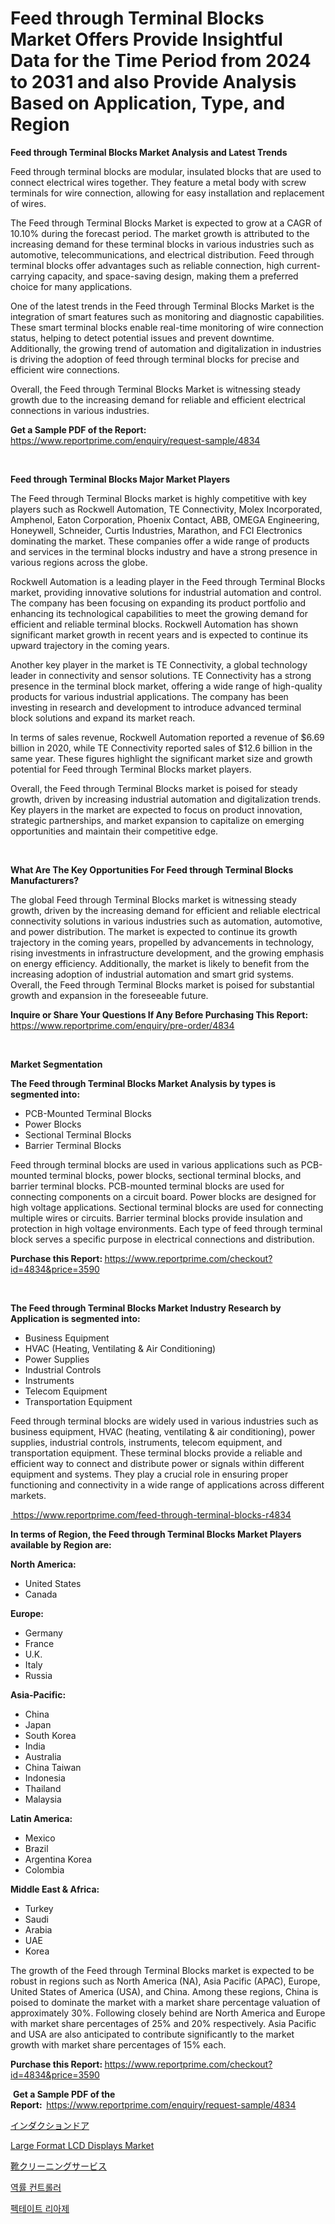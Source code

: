 <p><h1>Feed through Terminal Blocks Market Offers Provide Insightful Data for the Time Period from 2024 to 2031 and also Provide Analysis Based on Application, Type, and Region</h1></p><p><strong>Feed through Terminal Blocks Market Analysis and Latest Trends</strong></p>
<p><p>Feed through terminal blocks are modular, insulated blocks that are used to connect electrical wires together. They feature a metal body with screw terminals for wire connection, allowing for easy installation and replacement of wires.</p><p>The Feed through Terminal Blocks Market is expected to grow at a CAGR of 10.10% during the forecast period. The market growth is attributed to the increasing demand for these terminal blocks in various industries such as automotive, telecommunications, and electrical distribution. Feed through terminal blocks offer advantages such as reliable connection, high current-carrying capacity, and space-saving design, making them a preferred choice for many applications.</p><p>One of the latest trends in the Feed through Terminal Blocks Market is the integration of smart features such as monitoring and diagnostic capabilities. These smart terminal blocks enable real-time monitoring of wire connection status, helping to detect potential issues and prevent downtime. Additionally, the growing trend of automation and digitalization in industries is driving the adoption of feed through terminal blocks for precise and efficient wire connections.</p><p>Overall, the Feed through Terminal Blocks Market is witnessing steady growth due to the increasing demand for reliable and efficient electrical connections in various industries.</p></p>
<p><strong>Get a Sample PDF of the Report:&nbsp;</strong> <a href="https://www.reportprime.com/enquiry/request-sample/4834">https://www.reportprime.com/enquiry/request-sample/4834</a></p>
<p>&nbsp;</p>
<p><strong>Feed through Terminal Blocks Major Market Players</strong></p>
<p><p>The Feed through Terminal Blocks market is highly competitive with key players such as Rockwell Automation, TE Connectivity, Molex Incorporated, Amphenol, Eaton Corporation, Phoenix Contact, ABB, OMEGA Engineering, Honeywell, Schneider, Curtis Industries, Marathon, and FCI Electronics dominating the market. These companies offer a wide range of products and services in the terminal blocks industry and have a strong presence in various regions across the globe.</p><p>Rockwell Automation is a leading player in the Feed through Terminal Blocks market, providing innovative solutions for industrial automation and control. The company has been focusing on expanding its product portfolio and enhancing its technological capabilities to meet the growing demand for efficient and reliable terminal blocks. Rockwell Automation has shown significant market growth in recent years and is expected to continue its upward trajectory in the coming years.</p><p>Another key player in the market is TE Connectivity, a global technology leader in connectivity and sensor solutions. TE Connectivity has a strong presence in the terminal block market, offering a wide range of high-quality products for various industrial applications. The company has been investing in research and development to introduce advanced terminal block solutions and expand its market reach.</p><p>In terms of sales revenue, Rockwell Automation reported a revenue of $6.69 billion in 2020, while TE Connectivity reported sales of $12.6 billion in the same year. These figures highlight the significant market size and growth potential for Feed through Terminal Blocks market players.</p><p>Overall, the Feed through Terminal Blocks market is poised for steady growth, driven by increasing industrial automation and digitalization trends. Key players in the market are expected to focus on product innovation, strategic partnerships, and market expansion to capitalize on emerging opportunities and maintain their competitive edge.</p></p>
<p>&nbsp;</p>
<p><strong>What Are The Key Opportunities For Feed through Terminal Blocks Manufacturers?</strong></p>
<p><p>The global Feed through Terminal Blocks market is witnessing steady growth, driven by the increasing demand for efficient and reliable electrical connectivity solutions in various industries such as automation, automotive, and power distribution. The market is expected to continue its growth trajectory in the coming years, propelled by advancements in technology, rising investments in infrastructure development, and the growing emphasis on energy efficiency. Additionally, the market is likely to benefit from the increasing adoption of industrial automation and smart grid systems. Overall, the Feed through Terminal Blocks market is poised for substantial growth and expansion in the foreseeable future.</p></p>
<p><strong>Inquire or Share Your Questions If Any Before Purchasing This Report:</strong> <a href="https://www.reportprime.com/enquiry/pre-order/4834">https://www.reportprime.com/enquiry/pre-order/4834</a></p>
<p>&nbsp;</p>
<p><strong>Market Segmentation</strong></p>
<p><strong>The Feed through Terminal Blocks Market Analysis by types is segmented into:</strong></p>
<p><ul><li>PCB-Mounted Terminal Blocks</li><li>Power Blocks</li><li>Sectional Terminal Blocks</li><li>Barrier Terminal Blocks</li></ul></p>
<p><p>Feed through terminal blocks are used in various applications such as PCB-mounted terminal blocks, power blocks, sectional terminal blocks, and barrier terminal blocks. PCB-mounted terminal blocks are used for connecting components on a circuit board. Power blocks are designed for high voltage applications. Sectional terminal blocks are used for connecting multiple wires or circuits. Barrier terminal blocks provide insulation and protection in high voltage environments. Each type of feed through terminal block serves a specific purpose in electrical connections and distribution.</p></p>
<p><strong>Purchase this Report:&nbsp;</strong><a href="https://www.reportprime.com/checkout?id=4834&price=3590">https://www.reportprime.com/checkout?id=4834&price=3590</a></p>
<p>&nbsp;</p>
<p><strong>The Feed through Terminal Blocks Market Industry Research by Application is segmented into:</strong></p>
<p><ul><li>Business Equipment</li><li>HVAC (Heating, Ventilating & Air Conditioning)</li><li>Power Supplies</li><li>Industrial Controls</li><li>Instruments</li><li>Telecom Equipment</li><li>Transportation Equipment</li></ul></p>
<p><p>Feed through terminal blocks are widely used in various industries such as business equipment, HVAC (heating, ventilating & air conditioning), power supplies, industrial controls, instruments, telecom equipment, and transportation equipment. These terminal blocks provide a reliable and efficient way to connect and distribute power or signals within different equipment and systems. They play a crucial role in ensuring proper functioning and connectivity in a wide range of applications across different markets.</p></p>
<p><a href="https://www.reportprime.com/feed-through-terminal-blocks-r4834">&nbsp;https://www.reportprime.com/feed-through-terminal-blocks-r4834</a></p>
<p><strong>In terms of Region, the Feed through Terminal Blocks Market Players available by Region are:</strong></p>
<p>
    <p> <strong> North America: </strong>
        <ul>
            <li>United States</li>
            <li>Canada</li>
        </ul>
        </p> 
    <p> <strong> Europe: </strong>
        <ul>
            <li>Germany</li>
            <li>France</li>
            <li>U.K.</li>
            <li>Italy</li>
            <li>Russia</li>
        </ul>
        </p> 
    <p> <strong> Asia-Pacific: </strong>
        <ul>
            <li>China</li>
            <li>Japan</li>
            <li>South Korea</li>
            <li>India</li>
            <li>Australia</li>
            <li>China Taiwan</li>
            <li>Indonesia</li>
            <li>Thailand</li>
            <li>Malaysia</li>
        </ul>
        </p> 
    <p> <strong> Latin America: </strong>
        <ul>
            <li>Mexico</li>
            <li>Brazil</li>
            <li>Argentina Korea</li>
            <li>Colombia</li>
        </ul>
        </p> 
    <p> <strong> Middle East & Africa: </strong>
        <ul>
            <li>Turkey</li>
            <li>Saudi</li>
            <li>Arabia</li>
            <li>UAE</li>
            <li>Korea</li>
        </ul>
    </p>
    </p>
<p><p>The growth of the Feed through Terminal Blocks market is expected to be robust in regions such as North America (NA), Asia Pacific (APAC), Europe, United States of America (USA), and China. Among these regions, China is poised to dominate the market with a market share percentage valuation of approximately 30%. Following closely behind are North America and Europe with market share percentages of 25% and 20% respectively. Asia Pacific and USA are also anticipated to contribute significantly to the market growth with market share percentages of 15% each.</p></p>
<p><strong>Purchase this Report: </strong><a href="https://www.reportprime.com/checkout?id=4834&price=3590">https://www.reportprime.com/checkout?id=4834&price=3590</a></p>
<p>&nbsp;<strong>Get a Sample PDF of the Report:&nbsp;&nbsp;</strong><a href="https://www.reportprime.com/enquiry/request-sample/4834">https://www.reportprime.com/enquiry/request-sample/4834</a></p>
<p><strong></strong></p>
<p><p><a href="https://medium.com/@kaydenjohns1964/%E5%B0%8E%E5%85%A5%E3%83%89%E3%82%A2%E5%B8%82%E5%A0%B4%E3%81%AF%E5%B8%82%E5%A0%B4%E3%82%B7%E3%82%A7%E3%82%A2-%E5%B8%82%E5%A0%B4%E5%8B%95%E5%90%91-%E3%81%8A%E3%82%88%E3%81%B3%E5%B8%82%E5%A0%B4%E6%88%90%E9%95%B7%E3%81%AB%E9%96%A2%E3%81%99%E3%82%8B%E6%83%85%E5%A0%B1%E3%82%92%E6%8F%90%E4%BE%9B%E3%81%97%E3%81%BE%E3%81%99-1d40a69211d9">インダクションドア</a></p><p><a href="https://github.com/wusalecollins540tpqoz/Market-Research-Report-List-2/blob/main/large-format-lcd-displays-market.md">Large Format LCD Displays Market</a></p><p><a href="https://medium.com/@saigekulas/%E3%82%B7%E3%83%A5%E3%83%BC%E3%82%BA%E3%82%AF%E3%83%AA%E3%83%BC%E3%83%8B%E3%83%B3%E3%82%B0%E3%82%B5%E3%83%BC%E3%83%93%E3%82%B9%E5%B8%82%E5%A0%B4%E3%81%AE%E5%88%86%E6%9E%90-%E3%82%B0%E3%83%AD%E3%83%BC%E3%83%90%E3%83%AB%E6%A5%AD%E7%95%8C%E3%81%AE%E5%B1%95%E6%9C%9B%E3%81%A8%E4%BA%88%E6%B8%AC-2024%E5%B9%B4%E3%81%8B%E3%82%892031%E5%B9%B4-7d102d436671">靴クリーニングサービス</a></p><p><a href="https://medium.com/@kellylyncyh543964/%ED%8C%8C%EC%9B%8C-%ED%8C%A9%ED%84%B0-%EC%BB%A8%ED%8A%B8%EB%A1%A4%EB%9F%AC-%EC%8B%9C%EC%9E%A5-%EB%B6%84%EC%84%9D-%EC%84%B8%EA%B3%84-%EC%82%B0%EC%97%85-%EC%A0%84%EB%A7%9D-%EB%B0%8F-%EC%98%88%EC%B8%A1-2024%EB%85%84%EB%B6%80%ED%84%B0-2031%EB%85%84-2917cc3f76e4">역률 컨트롤러</a></p><p><a href="https://github.com/valroy852/Market-Research-Report-List-1/blob/main/998548870224.md">펙테이트 리아제</a></p></p>